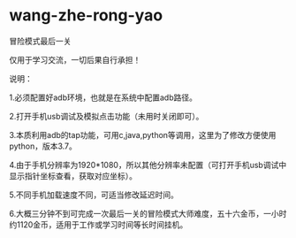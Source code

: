 # wang-zhe-rong-yao

  冒险模式最后一关
  
  仅用于学习交流，一切后果自行承担！ 
  
  说明：
  
  1.必须配置好adb环境，也就是在系统中配置adb路径。
  
  2.打开手机usb调试及模拟点击功能（未用时关闭即可）。
  
  3.本质利用adb的tap功能，可用c,java,python等调用，这里为了修改方便使用python，版本3.7。
  
  4.由于手机分辨率为1920*1080，所以其他分辨率未配置（可打开手机usb调试中显示指针坐标查看，获取对应坐标）。
  
  5.不同手机加载速度不同，可适当修改延迟时间。
  
  6.大概三分钟不到可完成一次最后一关的冒险模式大师难度，五十六金币，一小时约1120金币，适用于工作或学习时间等长时间挂机。

